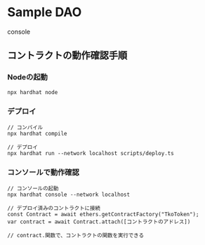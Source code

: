# Sample DAO

console


## コントラクトの動作確認手順

### Nodeの起動
```
npx hardhat node
```

### デプロイ

```
// コンパイル
npx hardhat compile

// デプロイ
npx hardhat run --network localhost scripts/deploy.ts
```
### コンソールで動作確認

```
// コンソールの起動
npx hardhat console --network localhost
```

```
// デプロイ済みのコントラクトに接続
const Contract = await ethers.getContractFactory("TkoToken");
var contract = await Contract.attach([コントラクトのアドレス])

// contract.関数で、コントラクトの関数を実行できる
```